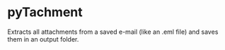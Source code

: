 # pyTachment
Extracts all attachments from a saved e-mail (like an .eml file) and saves them in an output folder.
